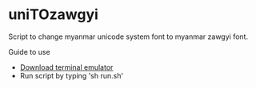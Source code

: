 # uniTOzawgyi
Script to change myanmar unicode system font to myanmar zawgyi font.

Guide to use 
- [Download terminal emulator](https://play.google.com/store/apps/details?id=jackpal.androidterm)
- Run script by typing 'sh run.sh' 
